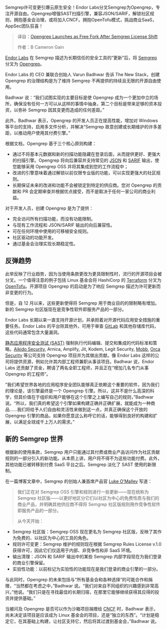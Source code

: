 
<!--
title: Opengrep 在 Semgrep 许可证变更后作为免费 Fork 发布
cover: https://cdn.thenewstack.io/media/2025/02/9a2225f8-a-calvar-o5fccjrump0-unsplash.jpg
summary: Semgrep许可变更引爆云原生安全！Endor Labs分叉Semgrep为Opengrep，专注开源自由。Opengrep增强SAST扫描引擎，兼容JSON/SARIF，解锁社区规则，拥抱基金会治理，或将加入CNCF。拥抱OpenTofu模式，挑战商业SaaS，AppSec团队狂喜！
-->

Semgrep许可变更引爆云原生安全！Endor Labs分叉Semgrep为Opengrep，专注开源自由。Opengrep增强SAST扫描引擎，兼容JSON/SARIF，解锁社区规则，拥抱基金会治理，或将加入CNCF。拥抱OpenTofu模式，挑战商业SaaS，AppSec团队狂喜！

> 译自：[Opengrep Launches as Free Fork After Semgrep License Shift](https://thenewstack.io/opengrep-launches-as-free-fork-after-semgrep-license-shift/)
> 
> 作者：B Cameron Gain

[Endor Labs](https://thenewstack.io/endor-labs-station-9s-top-10-open-source-security-risks/) 在 Semgrep 描述为长期信任的安全工具的“更新”后，将 [Semgrep](https://thenewstack.io/the-security-tooling-faceoff-open-source-security-vs-commercial/) 分叉为 [Opengrep](https://www.opengrep.dev/)。

Endor Labs 的 CEO 兼联合创始人 Varun Badhwar 告诉 The New Stack，创建 Opengrep 的治理结构是为了维持 Semgrep 不再提供的持续且无限的开源自由使用。

Badhwar 说：“我们试图实现的主要目标是使 Opengrep 成为一个更加中立的场所，确保没有任何一方可以从这样的事情中抽身。第二个目标是带来足够的资本投资，以弥补 Semgrep 因其变更而造成的任何差距。”

此外，Badhwar 表示，Opengrep 的开发人员正在提高性能，增加对 Windows 等平台的支持，启用多文件分析，并解决“Semgrep 故意创建或长期维护的许多差距，以推动用户使用其付费引擎。”

根据文档，Opengrep 基于三个核心原则构建：

- 通过不将基本元数据和新的扫描功能隐藏在登录后面，从而提供更好、更强大的扫描引擎。Opengrep 将向后兼容并支持常见的 [JSON](https://thenewstack.io/working-with-json-data-in-python/) 和 [SARIF](https://sarifweb.azurewebsites.net/) 输出，使您能够采用 Opengrep OSS 并将其集成到您的工作流程中；
- 改进的引擎意味着通过解锁以前仅限专业版的功能，可以实现更强大的社区规则。
- 长期保证未来的改进和功能不会被锁定到特定的供应商。您对 Opengrep 的贡献和 PR 会定期审查并根据优点接受，而不是取决于任何一家公司的商业利益。

对于开发人员，创建 Opengrep 是为了提供：

- 完全访问所有扫描功能，而没有功能限制。
- 与现有工作流程和 JSON/SARIF 输出的向后兼容性。
- 可在任何环境中使用的可移植安全规则。
- 社区驱动的功能开发。
- 通过基金会治理实现长期稳定性。

## 反弹趋势

此举反映了行业趋势，因为当使用条款更改为更具限制性时，流行的开源项目会被分叉。一个值得注意的例子包括 Linux 基金会将 HashiCorp 的 [Terraform](https://thenewstack.io/terraform-gets-ai-boost-in-new-cloud-management-platform/) 分叉为 [OpenTofu](https://thenewstack.io/opentofu-turns-one-with-opentofu-1-9-0/)。开源项目 Opengrep 的启动是为了响应 Semgrep 描述为许可更新而非变更的行为。

但是，自 12 月以来，这些更新使得将 Semgrep 用于商业目的的限制略有增加。新的 Semgrep 社区版现在是竞争性软件即服务产品的一部分。

Endor Labs 长期以来一直支持开源计划，并承担着对开源代码应用安全措施的重要任务。Endor Labs 的平台除其他外，可用于审查 [GitLab](https://about.gitlab.com/?utm_content=inline+mention) 和其他存储库代码，这些代码通常包含大量漏洞。

[静态应用程序安全测试 (SAST)](https://thenewstack.io/why-you-still-need-dynamic-application-security-testing/) 强制执行代码编辑、提交和集成的代码标准和策略。[Aikido Security](https://www.aikido.dev/), Arnica, Amplify, Jit, Kodem, Legit Security, [Mobb](https://thenewstack.io/shifting-left-is-now-mainstream-for-developers-or-is-it/), [Orca Security](https://thenewstack.io/orca-security-launches-first-k8s-testing-staging-environment/) 等公司支持 Opengrep 项目并为其做出贡献。像 Endor Labs 这样的公司将提供资源，例如允许其内部工程师兼职从事该项目。Badhwar 说，Endor Labs 还贡献了资金，聘请了两名全职工程师，并且正在“增加几名专门从事 Opengrep 的工程师”。

“我们希望世界各地的应用程序安全团队能够真正依赖这个重要的软件，因为我们的理论是，该引擎最终是一个 Opengrep 引擎。所以，这并不是什么高深的科学，但其价值在于组织和用户能够在这个引擎之上编写自己的规则，”Badhwar 说。“所以，我们真的希望这个引擎如果构建正确并正确扩展，就能成为一种商品……我们将给予人们自由和灵活性来做到这一点，并真正确保这个开放的 Opengrep 引擎的商品，如果你愿意这么称呼它的话，能够得到良好的构建和扩展，以满足全球成千上万人的需求。”

## 新的 Semgrep 世界

根据新的使用条款，Semgrep 用户只能通过其付费或商业产品访问作为社区贡献规则的一部分引入的新功能。从本质上讲，用户将不得不为这些功能付费。此外，其他功能已被转移到付费 SaaS 平台之后。Semgrep 淡化了 SAST 使用的新限制。

在一篇博客文章中，Semgrep 的创始人兼首席产品官 [Luke O’Malley](https://www.linkedin.com/in/dlukeomalley/) 写道：

> 我们正在对 Semgrep OSS 引擎和规则进行一些更新——现在统称为 Semgrep 社区版——以更好地区分它们以社区为中心的免费性质与我们的商业产品，并明确其他供应商不得将 Semgrep 社区版规则用作竞争性软件即服务产品的一部分。
>
> 从今天开始：

- Semgrep 社区版：Semgrep OSS 现在更名为 Semgrep 社区版，反映了其作为免费的、以社区为中心的工具的角色。
- 规则许可变更：Semgrep 维护的规则现在根据 Semgrep Rules License v.1.0 获得许可，因此它们仅适用于内部、非竞争性和非 SaaS 环境。
- 输出清理：JSON 和 SARIF 输出中的某些 Semgrep 内部字段现在为我们登录的商业引擎保留。
- 实验性功能：以前标记为实验性的功能现在是我们登录的商业引擎的一部分。

与此同时，Opengrep 的未来包括与“所有基金会和各种选择”的可能合作和捐赠，“当然都在考虑之中，”Badhwar 说。“我们对来自不同组织的兴趣感到非常高兴，”他说。“我们只是在寻找最佳的长期归宿，在那里它能够继续获得其应得的投资并提供基础。”

当被问及 Opengrep 是否可以作为沙箱项目捐赠给 [CNCF](https://cncf.io/?utm_content=inline+mention) 时，Badhwar 表示，尚未决定该项目是应该成为 Linux 基金会的项目，还是“独立的东西”。“计划是稳定它，在其基础上构建，让社区支持它，然后将其过渡到基金会，”Badhwar 说。